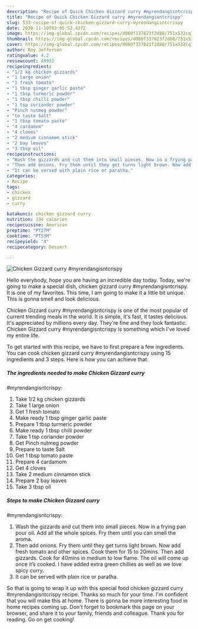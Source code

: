 ```yaml
---
description: "Recipe of Quick Chicken Gizzard curry #myrendangisntcrispy"
title: "Recipe of Quick Chicken Gizzard curry #myrendangisntcrispy"
slug: 533-recipe-of-quick-chicken-gizzard-curry-myrendangisntcrispy
date: 2020-11-10T03:05:52.437Z
image: https://img-global.cpcdn.com/recipes/d060f337623f2d88/751x532cq70/chicken-gizzard-curry-myrendangisntcrispy-recipe-main-photo.jpg
thumbnail: https://img-global.cpcdn.com/recipes/d060f337623f2d88/751x532cq70/chicken-gizzard-curry-myrendangisntcrispy-recipe-main-photo.jpg
cover: https://img-global.cpcdn.com/recipes/d060f337623f2d88/751x532cq70/chicken-gizzard-curry-myrendangisntcrispy-recipe-main-photo.jpg
author: Roy Jefferson
ratingvalue: 4.2
reviewcount: 49932
recipeingredient:
- "1/2 kg chicken gizzards"
- "1 large onion"
- "1 fresh tomato"
- "1 tbsp ginger garlic paste"
- "1 tbsp turmeric powder"
- "1 tbsp chilli powder"
- "1 tsp coriander powder"
- "Pinch nutmeg powder"
- "to taste Salt"
- "1 tbsp tomato paste"
- "4 cardamom"
- "4 cloves"
- "2 medium cinnamon stick"
- "2 bay leaves"
- "3 tbsp oil"
recipeinstructions:
- "Wash the gizzards and cut them into small pieces. Now in a frying pan pour oil. Add all the whole spices. Fry them until you can smell the aroma."
- "Then add onions. Fry them until they get turns light brown. Now add fresh tomato and other spices. Cook them for 15 to 20mins. Then add gizzards. Cook for 40mins in medium to low flame. The oil will come up once it’s cooked. I have added extra green chillies as well as we love spicy curry."
- "It can be served with plain rice or paratha."
categories:
- Recipe
tags:
- chicken
- gizzard
- curry

katakunci: chicken gizzard curry 
nutrition: 134 calories
recipecuisine: American
preptime: "PT27M"
cooktime: "PT53M"
recipeyield: "4"
recipecategory: Dessert

---
```



![Chicken Gizzard curry
#myrendangisntcrispy](https://img-global.cpcdn.com/recipes/d060f337623f2d88/751x532cq70/chicken-gizzard-curry-myrendangisntcrispy-recipe-main-photo.jpg)

Hello everybody, hope you are having an incredible day today. Today, we're going to make a special dish, chicken gizzard curry
#myrendangisntcrispy. It is one of my favorites. This time, I am going to make it a little bit unique. This is gonna smell and look delicious.

Chicken Gizzard curry
#myrendangisntcrispy is one of the most popular of current trending meals in the world. It is simple, it's fast, it tastes delicious. It's appreciated by millions every day. They're fine and they look fantastic. Chicken Gizzard curry
#myrendangisntcrispy is something which I've loved my entire life.




To get started with this recipe, we have to first prepare a few ingredients. You can cook chicken gizzard curry
#myrendangisntcrispy using 15 ingredients and 3 steps. Here is how you can achieve that.

<!--inarticleads1-->

##### The ingredients needed to make Chicken Gizzard curry
#myrendangisntcrispy:

1. Take 1/2 kg chicken gizzards
1. Take 1 large onion
1. Get 1 fresh tomato
1. Make ready 1 tbsp ginger garlic paste
1. Prepare 1 tbsp turmeric powder
1. Make ready 1 tbsp chilli powder
1. Take 1 tsp coriander powder
1. Get Pinch nutmeg powder
1. Prepare to taste Salt
1. Get 1 tbsp tomato paste
1. Prepare 4 cardamom
1. Get 4 cloves
1. Take 2 medium cinnamon stick
1. Prepare 2 bay leaves
1. Take 3 tbsp oil




<!--inarticleads2-->

##### Steps to make Chicken Gizzard curry
#myrendangisntcrispy:

1. Wash the gizzards and cut them into small pieces. Now in a frying pan pour oil. Add all the whole spices. Fry them until you can smell the aroma.
1. Then add onions. Fry them until they get turns light brown. Now add fresh tomato and other spices. Cook them for 15 to 20mins. Then add gizzards. Cook for 40mins in medium to low flame. The oil will come up once it’s cooked. I have added extra green chillies as well as we love spicy curry.
1. It can be served with plain rice or paratha.




So that is going to wrap it up with this special food chicken gizzard curry
#myrendangisntcrispy recipe. Thanks so much for your time. I'm confident that you will make this at home. There is gonna be more interesting food in home recipes coming up. Don't forget to bookmark this page on your browser, and share it to your family, friends and colleague. Thank you for reading. Go on get cooking!
